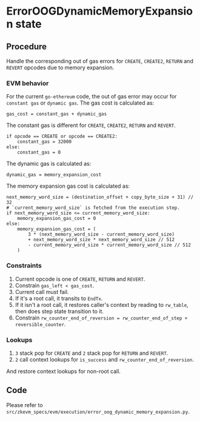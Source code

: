# ErrorOOGDynamicMemoryExpansion state

## Procedure

Handle the corresponding out of gas errors for `CREATE`, `CREATE2`, `RETURN` and `REVERT` opcodes due to memory expansion.

### EVM behavior

For the current `go-ethereum` code, the out of gas error may occur for `constant gas` or `dynamic gas`. The gas cost is calculated as:

```
gas_cost = constant_gas + dynamic_gas
```

The constant gas is different for `CREATE`, `CREATE2`, `RETURN` and `REVERT`.

```
if opcode == CREATE or opcode == CREATE2:
    constant_gas = 32000
else:
    constant_gas = 0
```

The dynamic gas is calculated as:

```
dynamic_gas = memory_expansion_cost
```

The memory expansion gas cost is calculated as:

```
next_memory_word_size = (destination_offset + copy_byte_size + 31) // 32
# `current_memory_word_size` is fetched from the execution step.
if next_memory_word_size <= current_memory_word_size:
    memory_expansion_gas_cost = 0
else:
    memory_expansion_gas_cost = (
        3 * (next_memory_word_size - current_memory_word_size)
        + next_memory_word_size * next_memory_word_size // 512
        - current_memory_word_size * current_memory_word_size // 512
    )
```

### Constraints

1. Current opcode is one of `CREATE`, `RETURN` and `REVERT`.
2. Constrain `gas_left < gas_cost`.
3. Current call must fail.
4. If it's a root call, it transits to `EndTx`.
5. If it isn't a root call, it restores caller's context by reading to `rw_table`, then does step state transition to it.
6. Constrain `rw_counter_end_of_reversion = rw_counter_end_of_step + reversible_counter`.

### Lookups

1. `3` stack pop for `CREATE` and `2` stack pop for `RETURN` and `REVERT`.
2. `2` call context lookups for `is_success` and `rw_counter_end_of_reversion`.

And restore context lookups for non-root call.

## Code

Please refer to `src/zkevm_specs/evm/execution/error_oog_dynamic_memory_expansion.py`.
